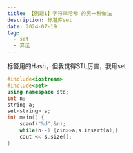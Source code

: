 ```yaml
---
title: 【例题1】字符串哈希 的另一种做法
description: 标准库set
date: 2024-07-19
tag:
  - set
  - 算法
---
```


标答用的Hash，但我觉得STL厉害，我用set  

```cpp
#include<iostream>
#include<set>
using namespace std;
int n;
string a;
set<string> s;
int main() {
    scanf("%d",&n);
    while(n--) {cin>>a;s.insert(a);}
    cout << s.size();
}
```